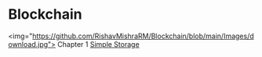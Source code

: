 # Blockchain
<img="https://github.com/RishavMishraRM/Blockchain/blob/main/Images/download.jpg">
Chapter 1 <a href="https://github.com/RishavMishraRM/Blockchain/tree/main/Simple_Storage">Simple Storage</a>
